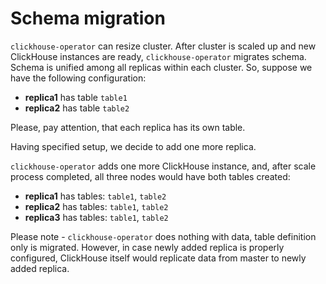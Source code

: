 # Schema migration

`clickhouse-operator` can resize cluster. After cluster is scaled up and new ClickHouse instances are ready, `clickhouse-operator` migrates schema.
Schema is unified among all replicas within each cluster. So, suppose we have the following configuration:
 * **replica1** has table `table1`
 * **replica2** has table `table2`
 
Please, pay attention, that each replica has its own table. 

Having specified setup, we decide to add one more replica.

`clickhouse-operator` adds one more ClickHouse instance, and, after scale process completed, all three nodes would have both tables created:
 * **replica1** has tables: `table1`, `table2`
 * **replica2** has tables: `table1`, `table2`
 * **replica3** has tables: `table1`, `table2`

Please note - `clickhouse-operator` does nothing with data, table definition only is migrated. 
However, in case newly added replica is properly configured, ClickHouse itself would replicate data from master to newly added replica.
   